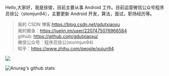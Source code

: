 Hello,大家好，我是徐俊，目前主要从事 Android 工作。目前运营微信公众号程序员徐公（stomjun94），主要更新 Android 开发，算法，面试，职场经历等。

> 我的 CSDN 博客:https://blog.csdn.net/gdutxiaoxu <br>
我的掘金：https://juejin.im/user/2207475076966584  <br>
github: https://github.com/gdutxiaoxu/  <br>
微信公众号：程序员徐公(stormjun94)  <br>
知乎：https://www.zhihu.com/people/xujun94  <br>



![](https://gitee.com/gdutxiaoxu/blog-picture/raw/master/21/02/%E7%A8%8B%E5%BA%8F%E5%91%98%E5%BE%90%E5%85%AC%EF%BC%88%E4%B8%8D%E5%B8%A6%E6%B0%B4%E5%8D%B0%EF%BC%89.png)
<!--
**gdutxiaoxu/gdutxiaoxu** is a ✨ _special_ ✨ repository because its `README.md` (this file) appears on your GitHub profile.

Here are some ideas to get you started:

- 🔭 I’m currently working on ...
- 🌱 I’m currently learning ...
- 👯 I’m looking to collaborate on ...
- 🤔 I’m looking for help with ...
- 💬 Ask me about ...
- 📫 How to reach me: ...
- 😄 Pronouns: ...
- ⚡ Fun fact: ...
-->

![Anurag's github stats](https://github-readme-stats.vercel.app/api?username=gdutxiaoxu&show_icons=true&theme=radical)

